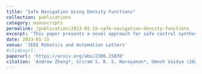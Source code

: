 ```yaml
---
title: "Safe Navigation Using Density Functions"
collection: publications
category: manuscripts
permalink: /publication/2023-01-15-safe-navigation-density-functions
excerpt: 'This paper presents a novel approach for safe control synthesis using the dual formulation of the navigation problem. The main contribution of this paper is in the analytical construction of density functions for almost everywhere navigation with safety and stability guarantees.'
date: 2023-01-15
venue: 'IEEE Robotics and Automation Letters'
#slidesurl: ''
paperurl: 'https://arxiv.org/abs/2306.15830'
citation: 'Andrew Zheng*, Sriram S. K. S. Narayanan*, Umesh Vaidya (2023). "Safe Navigation Using Density Functions." <i>IEEE Robotics and Automation Letters</i>.'
---
```

